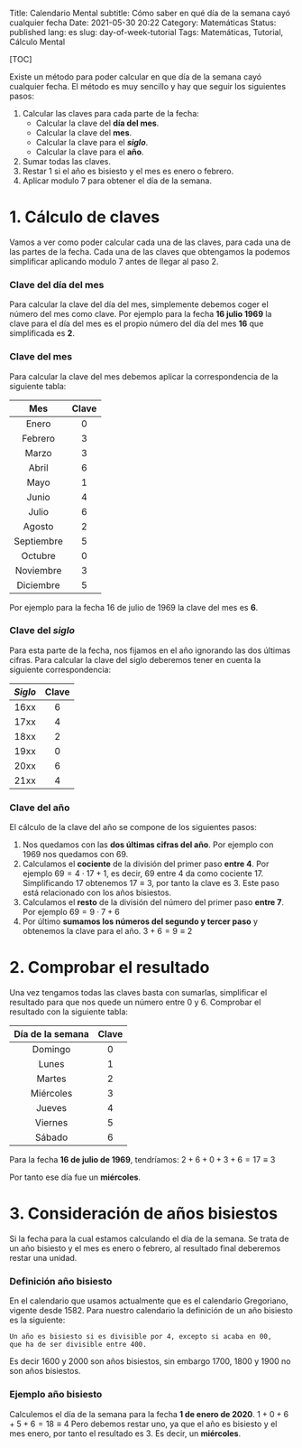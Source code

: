 Title: Calendario Mental
subtitle: Cómo saber en qué día de la semana cayó cualquier fecha 
Date: 2021-05-30 20:22
Category: Matemáticas
Status: published
lang: es
slug: day-of-week-tutorial
Tags: Matemáticas, Tutorial, Cálculo Mental

[TOC]

Existe un método para poder calcular en que día de la semana cayó cualquier fecha.
El método es muy sencillo y hay que seguir los siguientes pasos:

1. Calcular las claves para cada parte de la fecha:
    - Calcular la clave del **día del mes**.
    - Calcular la clave del **mes**.
    - Calcular la clave para el **_siglo_**.
    - Calcular la clave para el **año**.
2. Sumar todas las claves.
3. Restar 1 si el año es bisiesto y el mes es enero o febrero.
4. Aplicar modulo 7 para obtener el día de la semana.


# 1. Cálculo de claves
Vamos a ver como poder calcular cada una de las claves, para cada una de las partes de la fecha.
Cada una de las claves que obtengamos la podemos simplificar aplicando modulo 7 antes de llegar al paso 2.

### Clave del día del mes
Para calcular la clave del día del mes, simplemente debemos coger el número del mes como clave.
Por ejemplo para la fecha **16 julio 1969** la clave para el día del mes es el propio número del día del mes **16** que simplificada es **2**.

### Clave del mes
Para calcular la clave del mes debemos aplicar la correspondencia de la siguiente tabla:

| Mes         | Clave   |
|:-----------:|:---------:|
|Enero        |0          |
|Febrero      |3          |
|Marzo        |3          |
|Abril        |6          |
|Mayo         |1          |
|Junio        |4          |
|Julio        |6          |
|Agosto       |2          |
|Septiembre   |5          |
|Octubre      |0          |
|Noviembre    |3          |
|Diciembre    |5          |


Por ejemplo para la fecha 16 de julio de 1969 la clave del mes es **6**.

### Clave del *siglo*
Para esta parte de la fecha, nos fijamos en el año ignorando las dos últimas cifras. Para calcular la clave del siglo deberemos tener en cuenta la siguiente correspondencia:

| *Siglo*     | Clave     |
|:-----------:|:---------:|
|16xx         |6          |
|17xx         |4          |
|18xx         |2          |
|19xx         |0          |
|20xx         |6          |
|21xx         |4          |

### Clave del año
El cálculo de la clave del año se compone de los siguientes pasos:

1. Nos quedamos con las **dos últimas cifras del año**. Por ejemplo con 1969 nos quedamos con 69.
2. Calculamos el **cociente** de la división del primer paso **entre 4**.
   Por ejemplo $69 = 4 \cdot 17+1$, es decir, 69 entre 4 da como cociente 17.
   Simplificando 17 obtenemos $17 \equiv 3$, por tanto la clave es $3$.
Este paso está relacionado con los años bisiestos.
3. Calculamos el **resto** de la división del número del primer paso **entre 7**. 
   Por ejemplo $69 = 9 \cdot 7 + 6$
4. Por último **sumamos los números del segundo y tercer paso** y obtenemos la clave para el año.
   $3 + 6 = 9 \equiv 2$

# 2. Comprobar el resultado
Una vez tengamos todas las claves basta con sumarlas, simplificar el resultado para que nos quede un número entre 0 y 6.
Comprobar el resultado con la siguiente tabla:

| Día de la semana     | Clave     |
|:--------------------:|:---------:|
|Domingo               |0          |
|Lunes                 |1          |
|Martes                |2          |
|Miércoles             |3          |
|Jueves                |4          |
|Viernes               |5          |
|Sábado                |6          |

Para la fecha **16 de julio de 1969**, tendríamos:
$2 + 6 + 0 + 3 + 6 = 17 \equiv 3$

Por tanto ese día fue un **miércoles**.

# 3. Consideración de años bisiestos
Si la fecha para la cual estamos calculando el día de la semana. Se trata de un año bisiesto y el mes es enero o febrero, al resultado final deberemos restar una unidad.

### Definición año bisiesto
En el calendario que usamos actualmente que es el calendario Gregoriano, vigente desde 1582. Para nuestro calendario la definición de un año bisiesto es la siguiente: 
```
Un año es bisiesto si es divisible por 4, excepto si acaba en 00,
que ha de ser divisible entre 400.
```

Es decir 1600 y 2000 son años bisiestos, sin embargo 1700, 1800 y 1900 no son años bisiestos.

### Ejemplo año bisiesto
Calculemos el día de la semana para la fecha **1 de enero de 2020**.
$1 + 0 + 6 + 5 + 6 = 18 \equiv 4$
Pero debemos restar uno, ya que el año es bisiesto y el mes enero, por tanto el resultado es $3$.
Es decir, un **miércoles**.
